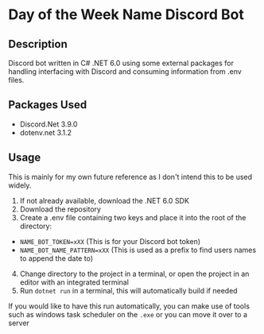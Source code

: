
# Day of the Week Name Discord Bot

## Description

Discord bot written in C# .NET 6.0 using some external packages for handling interfacing with Discord and consuming information from .env files.

## Packages Used

* Discord.Net 3.9.0
* dotenv.net 3.1.2

## Usage

This is mainly for my own future reference as I don't intend this to be used widely.

1. If not already available, download the .NET 6.0 SDK
2. Download the repository
3. Create a .env file containing two keys and place it into the root of the directory:
  * <code>NAME_BOT_TOKEN=xXX</code> (This is for your Discord bot token)
  * <code>NAME_BOT_NAME_PATTERN=xXX</code> (This is used as a prefix to find users names to append the date to)
4. Change directory to the project in a terminal, or open the project in an editor with an integrated terminal
5. Run <code>dotnet run</code> in a terminal, this will automatically build if needed

If you would like to have this run automatically, you can make use of tools such as windows task scheduler on the <code>.exe</code> or you can move it over to a server
